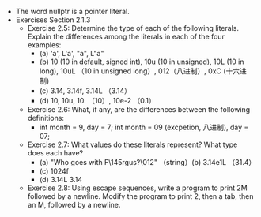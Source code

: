* The word nullptr is a pointer literal.
* Exercises Section 2.1.3
  * Exercise 2.5: Determine the type of each of the following literals. Explain the differences among the literals in each of the four examples: 
    * (a) 'a', L'a', "a", L"a"
    * (b) 10 (10 in default, signed int), 10u (10 in unsigned), 10L (10 in long), 10uL （10 in unsigned long）, 012（八进制）, 0xC (十六进制)
    * (c) 3.14, 3.14f, 3.14L （3.14）
    * (d) 10, 10u, 10. （10）, 10e-2 （0.1）
  * Exercise 2.6: What, if any, are the differences between the following definitions:
    * int month = 9, day = 7; int month = 09 (excpetion, 八进制), day = 07;
  * Exercise 2.7: What values do these literals represent? What type does each have?
    * (a) "Who goes with F\145rgus?\012" （string）(b) 3.14e1L （31.4）
    * (c) 1024f
    * (d) 3.14L 3.14
  * Exercise 2.8: Using escape sequences, write a program to print 2M followed by a newline. Modify the program to print 2, then a tab, then an M, followed by a newline.
